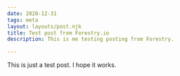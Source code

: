 ```yaml
---
date: 2020-12-31
tags: meta
layout: layouts/post.njk
title: Test post from Forestry.io
description: This is me testing posting from Forestry.

---
```

This is just a test post. I hope it works.